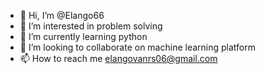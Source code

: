 - 👋 Hi, I’m @Elango66
- 👀 I’m interested in problem solving
- 🌱 I’m currently learning python
- 💞️ I’m looking to collaborate on machine learning platform
- 📫 How to reach me elangovanrs06@gmail.com

<!---
Elango66/Elango66 is a ✨ special ✨ repository because its `README.md` (this file) appears on your GitHub profile.
You can click the Preview link to take a look at your changes.
--->
